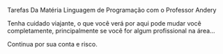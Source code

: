 Tarefas Da Matéria Linguagem de Programação com o Professor Andery

Tenha cuidado viajante, o que você verá por aqui pode mudar você completamente, principalmente se você for algum profissional na área...

Continua por sua conta e risco.
